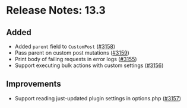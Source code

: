 # Release Notes: 13.3

## Added

- Added `parent` field to `CustomPost` ([#3158](https://github.com/GatoGraphQL/GatoGraphQL/pull/3158))
- Pass parent on custom post mutations ([#3159](https://github.com/GatoGraphQL/GatoGraphQL/pull/3159))
- Print body of failing requests in error logs ([#3155](https://github.com/GatoGraphQL/GatoGraphQL/pull/3155))
- Support executing bulk actions with custom settings ([#3156](https://github.com/GatoGraphQL/GatoGraphQL/pull/3156))

## Improvements

- Support reading just-updated plugin settings in options.php ([#3157](https://github.com/GatoGraphQL/GatoGraphQL/pull/3157))

